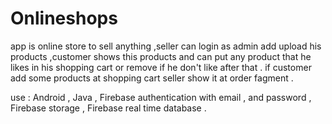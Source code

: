 # Onlineshops
app is online store to sell anything
,seller can login as admin add upload his products 
,customer shows  this products and can put any product 
that he likes in his shopping cart or remove if he don't like after that .
if customer add some products at shopping cart seller show it at order fagment .

use :
Android ,
Java ,
Firebase authentication with email , and password ,
Firebase storage ,
Firebase real time database .

